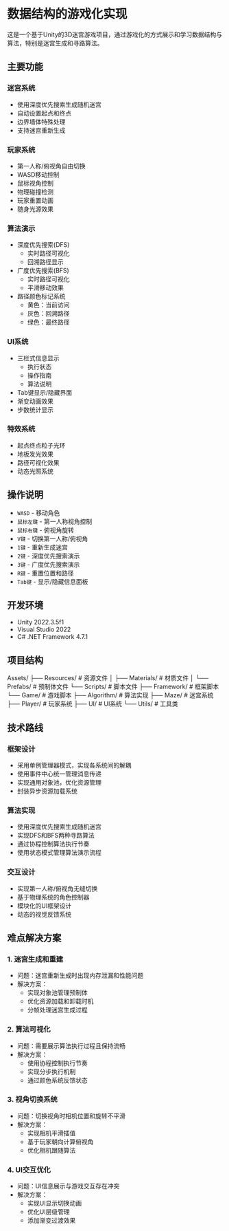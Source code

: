# 数据结构的游戏化实现

这是一个基于Unity的3D迷宫游戏项目，通过游戏化的方式展示和学习数据结构与算法，特别是迷宫生成和寻路算法。

## 主要功能

### 迷宫系统
- 使用深度优先搜索生成随机迷宫
- 自动设置起点和终点
- 边界墙体特殊处理
- 支持迷宫重新生成

### 玩家系统
- 第一人称/俯视角自由切换
- WASD移动控制
- 鼠标视角控制
- 物理碰撞检测
- 玩家重置动画
- 随身光源效果

### 算法演示
- 深度优先搜索(DFS)
  - 实时路径可视化
  - 回溯路径显示
- 广度优先搜索(BFS)
  - 实时路径可视化
  - 平滑移动效果
- 路径颜色标记系统
  - 黄色：当前访问
  - 灰色：回溯路径
  - 绿色：最终路径

### UI系统
- 三栏式信息显示
  - 执行状态
  - 操作指南
  - 算法说明
- Tab键显示/隐藏界面
- 渐变动画效果
- 步数统计显示

### 特效系统
- 起点终点粒子光环
- 地板发光效果
- 路径可视化效果
- 动态光照系统

## 操作说明

- `WASD` - 移动角色
- `鼠标左键` - 第一人称视角控制
- `鼠标右键` - 俯视角旋转
- `V键` - 切换第一人称/俯视角
- `1键` - 重新生成迷宫
- `2键` - 深度优先搜索演示
- `3键` - 广度优先搜索演示
- `R键` - 重置位置和路径
- `Tab键` - 显示/隐藏信息面板

## 开发环境

- Unity 2022.3.5f1
- Visual Studio 2022
- C# .NET Framework 4.7.1

## 项目结构

Assets/
├── Resources/           # 资源文件
│   ├── Materials/      # 材质文件
│   └── Prefabs/        # 预制体文件
└── Scripts/            # 脚本文件
    ├── Framework/      # 框架脚本
    └── Game/           # 游戏脚本
        ├── Algorithm/  # 算法实现
        ├── Maze/       # 迷宫系统
        ├── Player/     # 玩家系统
        ├── UI/         # UI系统
        └── Utils/      # 工具类

## 技术路线

### 框架设计
- 采用单例管理器模式，实现各系统间的解耦
- 使用事件中心统一管理消息传递
- 实现通用对象池，优化资源管理
- 封装异步资源加载系统

### 算法实现
- 使用深度优先搜索生成随机迷宫
- 实现DFS和BFS两种寻路算法
- 通过协程控制算法执行节奏
- 使用状态模式管理算法演示流程

### 交互设计
- 实现第一人称/俯视角无缝切换
- 基于物理系统的角色控制器
- 模块化的UI框架设计
- 动态的视觉反馈系统

## 难点解决方案

### 1. 迷宫生成和重建
- 问题：迷宫重新生成时出现内存泄漏和性能问题
- 解决方案：
  - 实现对象池管理预制体
  - 优化资源加载和卸载时机
  - 分帧处理迷宫生成过程

### 2. 算法可视化
- 问题：需要展示算法执行过程且保持流畅
- 解决方案：
  - 使用协程控制执行节奏
  - 实现分步执行机制
  - 通过颜色系统反馈状态

### 3. 视角切换系统
- 问题：切换视角时相机位置和旋转不平滑
- 解决方案：
  - 实现相机平滑插值
  - 基于玩家朝向计算俯视角
  - 优化相机跟随算法

### 4. UI交互优化
- 问题：UI信息展示与游戏交互存在冲突
- 解决方案：
  - 实现UI显示切换动画
  - 优化UI层级管理
  - 添加渐变过渡效果